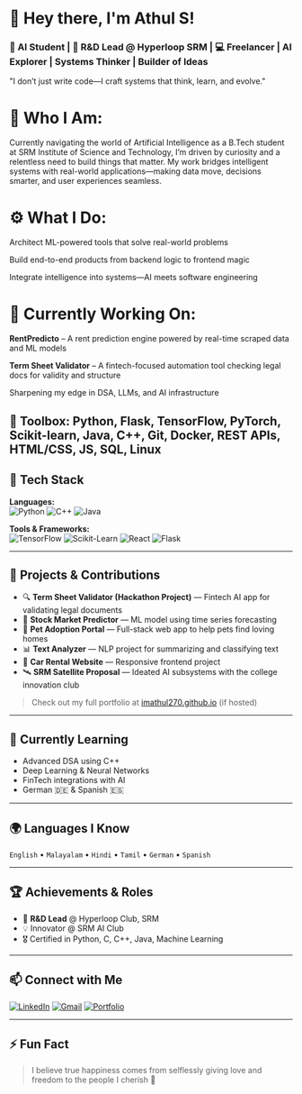 # 👋 Hey there, I'm Athul S!

### 🚀 AI Student | 🔬 R&D Lead @ Hyperloop SRM | 💻 Freelancer | AI Explorer | Systems Thinker | Builder of Ideas

"I don’t just write code—I craft systems that think, learn, and evolve."

# **🧠 Who I Am:**
Currently navigating the world of Artificial Intelligence as a B.Tech student at SRM Institute of Science and Technology, I’m driven by curiosity and a relentless need to build things that matter. My work bridges intelligent systems with real-world applications—making data move, decisions smarter, and user experiences seamless.

# **⚙️ What I Do:**

Architect ML-powered tools that solve real-world problems

Build end-to-end products from backend logic to frontend magic

Integrate intelligence into systems—AI meets software engineering

# 📌 Currently Working On:

**RentPredicto** – A rent prediction engine powered by real-time scraped data and ML models

**Term Sheet Validator** – A fintech-focused automation tool checking legal docs for validity and structure

Sharpening my edge in DSA, LLMs, and AI infrastructure

🧰 Toolbox:
Python, Flask, TensorFlow, PyTorch, Scikit-learn, Java, C++, Git, Docker, REST APIs, HTML/CSS, JS, SQL, Linux
---

## 🔧 Tech Stack

**Languages:**  
![Python](https://img.shields.io/badge/Python-3776AB?style=flat&logo=python&logoColor=white)
![C++](https://img.shields.io/badge/C++-00599C?style=flat&logo=c%2B%2B&logoColor=white)
![Java](https://img.shields.io/badge/Java-007396?style=flat&logo=java&logoColor=white)

**Tools & Frameworks:**  
![TensorFlow](https://img.shields.io/badge/TensorFlow-FF6F00?style=flat&logo=tensorflow&logoColor=white)
![Scikit-Learn](https://img.shields.io/badge/Scikit--Learn-F7931E?style=flat&logo=scikit-learn&logoColor=white)
![React](https://img.shields.io/badge/React-61DAFB?style=flat&logo=react&logoColor=black)
![Flask](https://img.shields.io/badge/Flask-000000?style=flat&logo=flask&logoColor=white)

---

## 🧠 Projects & Contributions

- 🔍 **Term Sheet Validator (Hackathon Project)** — Fintech AI app for validating legal documents  
- 🧠 **Stock Market Predictor** — ML model using time series forecasting  
- 🐶 **Pet Adoption Portal** — Full-stack web app to help pets find loving homes  
- 📊 **Text Analyzer** — NLP project for summarizing and classifying text  
- 🚗 **Car Rental Website** — Responsive frontend project  
- 🛰️ **SRM Satellite Proposal** — Ideated AI subsystems with the college innovation club

> Check out my full portfolio at [imathul270.github.io](https://imathul270.github.io) (if hosted)

---

## 🌱 Currently Learning

- Advanced DSA using C++
- Deep Learning & Neural Networks
- FinTech integrations with AI
- German 🇩🇪 & Spanish 🇪🇸

---

## 🌍 Languages I Know

`English` • `Malayalam` • `Hindi` • `Tamil` • `German` • `Spanish`

---

## 🏆 Achievements & Roles

- 🧪 **R&D Lead** @ Hyperloop Club, SRM
- 💡 Innovator @ SRM AI Club
- 🎖️ Certified in Python, C, C++, Java, Machine Learning

---

## 📫 Connect with Me

[![LinkedIn](https://img.shields.io/badge/LinkedIn-blue?style=flat&logo=linkedin&logoColor=white)](https://www.linkedin.com/in/athul-s-010117289/)
[![Gmail](https://img.shields.io/badge/Gmail-D14836?style=flat&logo=gmail&logoColor=white)](mailto:imathul270@gmail.com)
[![Portfolio](https://img.shields.io/badge/Portfolio-000?style=flat&logo=google-chrome&logoColor=white)](https://imathul270.github.io) 

---

## ⚡ Fun Fact

> I believe true happiness comes from selflessly giving love and freedom to the people I cherish 💖
